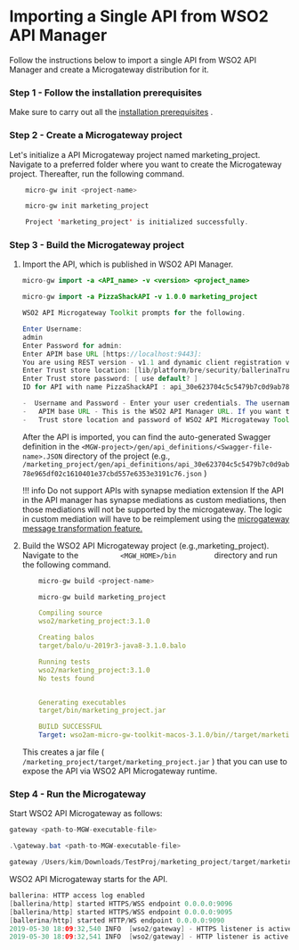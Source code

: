 # Importing a Single API from WSO2 API Manager

Follow the instructions below to import a single API from WSO2 API Manager and create a Microgateway distribution for it.

### Step 1 - Follow the installation prerequisites

Make sure to carry out all the [installation prerequisites]({{base_path}}/install-and-setup/install-on-vm/) .

### Step 2 - Create a Microgateway project

Let's initialize a API Microgateway project named marketing\_project. Navigate to a preferred folder where you want to create the Microgateway project. Thereafter, run the following command.

``` java tab="Format"
    micro-gw init <project-name>
```

``` java tab="Example"
    micro-gw init marketing_project
```

``` java tab="Response"
    Project 'marketing_project' is initialized successfully.
```

### Step 3 - Build the Microgateway project

1.  Import the API, which is published in WSO2 API Manager.

    ``` java tab="Format"
    micro-gw import -a <API_name> -v <version> <project_name> 
    ```

    ``` java tab="Example"
    micro-gw import -a PizzaShackAPI -v 1.0.0 marketing_project
    ```

    ``` java tab="Response"
    WSO2 API Microgateway Toolkit prompts for the following.
    
    Enter Username: 
    admin
    Enter Password for admin: 
    Enter APIM base URL [https://localhost:9443]: 
    You are using REST version - v1.1 and dynamic client registration version - v0.16 of API Manager (If you want to change this, go to <MICROGW_HOME>/conf/toolkit-config.toml)
    Enter Trust store location: [lib/platform/bre/security/ballerinaTruststore.p12]
    Enter Trust store password: [ use default? ]
    ID for API with name PizzaShackAPI : api_30e623704c5c5479b7c0d9ab78e965df02c1610401e37cbd557e6353e3191c76

    -  Username and Password - Enter your user credentials. The username and password should correspond to a valid user in WSO2 API Manager
    -   APIM base URL - This is the WSO2 API Manager URL. If you want to use the default value, click enter.
    -   Trust store location and password of WSO2 API Microgateway Toolkit - If you want to use the default value, click enter.
    ```

    After the API is imported, you can find the auto-generated Swagger definition in the `<MGW-project>/gen/api_definitions/<Swagger-file-name>.JSON` directory of the project (e.g., `/marketing_project/gen/api_definitions/api_30e623704c5c5479b7c0d9ab78e965df02c1610401e37cbd557e6353e3191c76.json` )

    !!! info
        Do not support APIs with synapse mediation extension
        If the API in the API manager has synapse mediations as custom mediations, then those mediations will not be supported by the microgateway. The logic in custom mediation will have to be reimplement using the [microgateway message transformation feature.](https://docs.wso2.com/display/MG310/Message+Transformation)

2.  Build the WSO2 API Microgateway project (e.g.,marketing\_project).
    Navigate to the `           <MGW_HOME>/bin          ` directory and run the following command.

    ``` java tab="Format"
        micro-gw build <project-name>
    ```

    ``` java tab="Example"
        micro-gw build marketing_project
    ```

    ``` yml tab="Response"
        Compiling source
        wso2/marketing_project:3.1.0

        Creating balos
        target/balo/u-2019r3-java8-3.1.0.balo

        Running tests
        wso2/marketing_project:3.1.0
        No tests found


        Generating executables
        target/bin/marketing_project.jar

        BUILD SUCCESSFUL
        Target: wso2am-micro-gw-toolkit-macos-3.1.0/bin//target/marketing_project.jar
    ```

    This creates a jar file ( `/marketing_project/target/marketing_project.jar` ) that you can use to expose the API via WSO2 API Microgateway runtime.

### Step 4 - Run the Microgateway

Start WSO2 API Microgateway as follows:

 ``` java tab="Format - Linux/Mac OS"
 gateway <path-to-MGW-executable-file>
 ```

 ``` java tab="Format - Windows OS"
 .\gateway.bat <path-to-MGW-executable-file>
 ```

 ``` java tab="Example - Linux/Mac OS*"
 gateway /Users/kim/Downloads/TestProj/marketing_project/target/marketing_project.jar 
 ```

WSO2 API Microgateway starts for the API.

 ``` java
 ballerina: HTTP access log enabled
 [ballerina/http] started HTTPS/WSS endpoint 0.0.0.0:9096
 [ballerina/http] started HTTPS/WSS endpoint 0.0.0.0:9095
 [ballerina/http] started HTTP/WS endpoint 0.0.0.0:9090
 2019-05-30 18:09:32,540 INFO  [wso2/gateway] - HTTPS listener is active on port 9095 
 2019-05-30 18:09:32,541 INFO  [wso2/gateway] - HTTP listener is active on port 9090 
 ```
